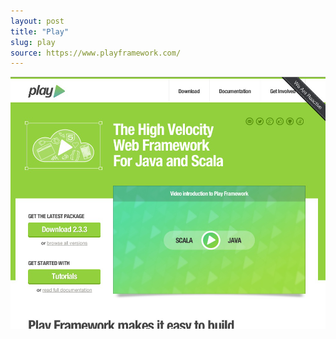 ```yaml
---
layout: post
title: "Play"
slug: play
source: https://www.playframework.com/
---
```


<img src="/screenshots/play.png">